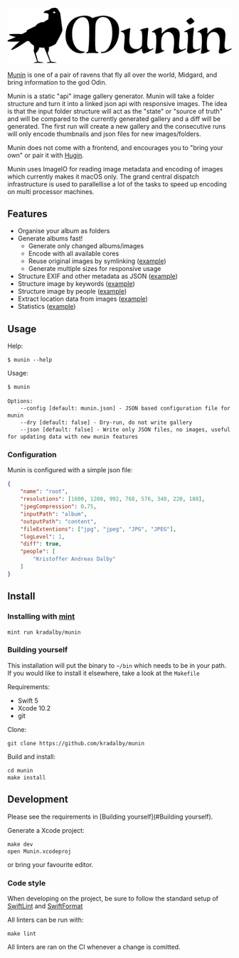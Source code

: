 ![Munin](assets/munin_black.svg)

[Munin](https://en.wikipedia.org/wiki/Huginn_and_Muninn) is one of a pair of ravens that fly all over the world, Midgard, and bring information to the god Odin.

Munin is a static "api" image gallery generator. Munin will take a folder structure and turn it into a linked json api with responsive images. The idea is that the input folder structure will act as the "state" or "source of truth" and will be compared to the currently generated gallery and a diff will be generated. The first run will create a new gallery and the consecutive runs will only encode thumbnails and json files for new images/folders.

Munin does not come with a frontend, and encourages you to "bring your own" or pair it with [Hugin](https://github.com/kradalby/hugin).

Munin uses ImageIO for reading image metadata and encoding of images which currently makes it macOS only. The grand central dispatch infrastructure is used to parallellise a lot of the tasks to speed up encoding on multi processor machines.


## Features

- Organise your album as folders
- Generate albums fast!
    - Generate only changed albums/images
    - Encode with all available cores
    - Reuse original images by symlinking ([example](example/content/root/2018/2018-03-10_Alkmaar/20180310-133656-IMG_6007_original.jpg))
    - Generate multiple sizes for responsive usage
- Structure EXIF and other metadata as JSON ([example]())
- Structure image by keywords ([example]())
- Structure image by people ([example]())
- Extract location data from images ([example]())
- Statistics ([example]())

## Usage

Help:

    $ munin --help

Usage:

    $ munin

    Options:
        --config [default: munin.json] - JSON based configuration file for munin
        --dry [default: false] - Dry-run, do not write gallery
        --json [default: false] - Write only JSON files, no images, useful for updating data with new munin features


### Configuration
Munin is configured with a simple json file:

```json
{
    "name": "root",
    "resolutions": [1600, 1200, 992, 768, 576, 340, 220, 180],
    "jpegCompression": 0.75,
    "inputPath": "album",
    "outputPath": "content",
    "fileExtentions": ["jpg", "jpeg", "JPG", "JPEG"],
    "logLevel": 1,
    "diff": true,
    "people": [
        "Kristoffer Andreas Dalby"
    ]
}
```


## Install

### Installing with [mint](https://github.com/yonaskolb/Mint)

    mint run kradalby/munin

### Building yourself
This installation will put the binary to `~/bin` which needs to be in your path. If you would like to install it elsewhere, take a look at the `Makefile`

Requirements:
- Swift 5
- Xcode 10.2
- git

Clone:

    git clone https://github.com/kradalby/munin

Build and install:

    cd munin
    make install


## Development
Please see the requirements in [Building yourself](#Building yourself).

Generate a Xcode project:

    make dev
    open Munin.xcodeproj

or bring your favourite editor.

### Code style
When developing on the project, be sure to follow the standard setup of [SwiftLint](https://github.com/realm/SwiftLint) and [SwiftFormat](https://github.com/nicklockwood/SwiftFormat)

All linters can be run with:

    make lint

All linters are ran on the CI whenever a change is comitted.
